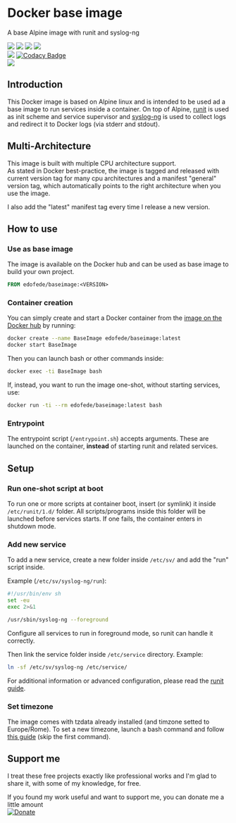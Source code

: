 # Docker base image
A base Alpine image with runit and syslog-ng

[![](https://images.microbadger.com/badges/image/edofede/baseimage.svg)](https://microbadger.com/images/edofede/baseimage "Get your own image badge on microbadger.com")
[![](https://images.microbadger.com/badges/version/edofede/baseimage.svg)](https://github.com/EdoFede/BaseImage-Docker/releases)
[![](https://img.shields.io/github/last-commit/EdoFede/BaseImage-Docker.svg)](https://github.com/EdoFede/BaseImage-Docker/commits/master)
[![](https://img.shields.io/github/license/EdoFede/BaseImage-Docker.svg)](https://github.com/EdoFede/BaseImage-Docker/blob/master/LICENSE)  
[![](https://img.shields.io/docker/pulls/edofede/baseimage.svg)](https://hub.docker.com/r/edofede/baseimage)
[![Codacy Badge](https://api.codacy.com/project/badge/Grade/3aa769f5cc2847d495ebf2bd11a770df)](https://www.codacy.com/app/EdoFede/BaseImage-Docker?utm_source=github.com&amp;utm_medium=referral&amp;utm_content=EdoFede/BaseImage-Docker&amp;utm_campaign=Badge_Grade)  
[![](https://img.shields.io/badge/If%20you%20can%20read%20this-you%20don't%20need%20glasses-brightgreen.svg)](https://shields.io)

## Introduction
This Docker image is based on Alpine linux and is intended to be used ad a base image to run services inside a container.
On top of Alpine, [runit](http://smarden.org/runit/) is used as init scheme and service supervisor and [syslog-ng](https://www.syslog-ng.com/products/open-source-log-management/) is used to collect logs and redirect it to Docker logs (via stderr and stdout).

## Multi-Architecture
This image is built with multiple CPU architecture support.  
As stated in Docker best-practice, the image is tagged and released with current version tag for many cpu architectures and a manifest "general" version tag, which automatically points to the right architecture when you use the image.

I also add the "latest" manifest tag every time I release a new version.

## How to use
### Use as base image
The image is available on the Docker hub and can be used as base image to build your own project.

```Dockerfile
FROM edofede/baseimage:<VERSION>
```

### Container creation
You can simply create and start a Docker container from the [image on the Docker hub](https://hub.docker.com/r/edofede/baseimage) by running:

```bash
docker create --name BaseImage edofede/baseimage:latest
docker start BaseImage
```
Then you can launch bash or other commands inside:

```bash
docker exec -ti BaseImage bash
```

If, instead, you want to run the image one-shot, without starting services, use:

```bash
docker run -ti --rm edofede/baseimage:latest bash
```

### Entrypoint
The entrypoint script (``` /entrypoint.sh ```) accepts arguments. These are launched on the container, **instead** of starting runit and related services.

## Setup
### Run one-shot script at boot
To run one or more scripts at container boot, insert (or symlink) it inside ``` /etc/runit/1.d/ ``` folder.
All scripts/programs inside this folder will be launched before services starts. If one fails, the container enters in shutdown mode.

### Add new service
To add a new service, create a new folder inside ``` /etc/sv/ ``` and add the "run" script inside.

Example (``` /etc/sv/syslog-ng/run ```):

```bash
#!/usr/bin/env sh
set -eu
exec 2>&1

/usr/sbin/syslog-ng --foreground
```
Configure all services to run in foreground mode, so runit can handle it correctly.

Then link the service folder inside ``` /etc/service ``` directory.
Example:

```bash
ln -sf /etc/sv/syslog-ng /etc/service/
```

For additional information or advanced configuration, please read the [runit guide](http://smarden.org/runit/).

### Set timezone
The image comes with tzdata already installed (and timzone setted to Europe/Rome).
To set a new timezone, launch a bash command and follow [this guide](https://wiki.alpinelinux.org/wiki/Setting_the_timezone) (skip the first command).

## Support me
I treat these free projects exactly like professional works and I'm glad to share it, with some of my knowledge, for free.

If you found my work useful and want to support me, you can donate me a little amount  
[![Donate](https://img.shields.io/badge/Donate-Paypal-2997D8.svg)](https://www.paypal.com/cgi-bin/webscr?cmd=_donations&business=JA8LPLG38EVK2&currency_code=EUR&source=url)
